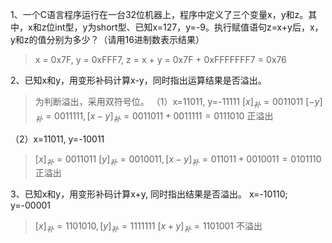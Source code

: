1、一个C语言程序运行在一台32位机器上，程序中定义了三个变量x，y和z。其中，x和z位int型，y为short型、已知x=127，y=-9。执行赋值语句z=x+y后，x，y和z的值分别为多少？（请用16进制数表示结果）

> x = 0x7F, y = 0xFFF7, z = x + y = 0x7F + 0xFFFFFFF7 = 0x76

2、已知x和y，用变形补码计算x-y，同时指出运算结果是否溢出。
> 为判断溢出，采用双符号位。
（1）x=11011, y=-11111
> $[x]_{补} = 0011011$
> $[-y]_{补} = 0011111, [x - y]_{补} = 0011011 + 0011111 = 0111010$
> 正溢出

（2）x=11011, y=-10011
> $[x]_{补} = 0011011$
> $[y]_{补} = 0010011, [x - y]_{补} = 011011 + 0010011 = 0101110$
> 正溢出

3、已知x和y，用变形补码计算x+y, 同时指出结果是否溢出。
    x=-10110; y=-00001

> $[x]_{补} = 1101010, [y]_{补} = 1111111$
> $[x + y]_{补} = 1101001$
> 不溢出